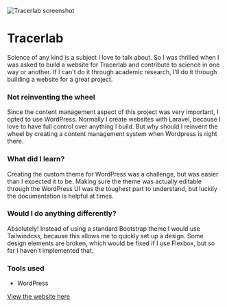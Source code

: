 ![Tracerlab screenshot](/images/work/tracerlab_1920x1080.png "Tracerlab screenshot")

# Tracerlab

Science of any kind is a subject I love to talk about. So I was thrilled when I was asked to build a website for Tracerlab and contribute to science in one way or another. If I can't do it through academic research, I'll do it through building a website for a great project.

### Not reinventing the wheel
Since the content management aspect of this project was very important, I opted to use WordPress. Normally I create websites with Laravel, because I love to have full control over anything I build. But why should I reinvent the wheel by creating a content management system when Wordpress is right there.

### What did I learn?
Creating the custom theme for WordPress was a challenge, but was easier than I expected it to be. Making sure the theme was actually editable through the WordPress UI was the toughest part to understand, but luckily the documentation is helpful at times.

### Would I do anything differently?
Absolutely! Instead of using a standard Bootstrap theme I would use Tailwindcss, because this allows me to quickly set up a design. Some design elements are broken, which would be fixed if I use Flexbox, but so far I haven't implemented that. 

### Tools used
- WordPress

<a href="http://tracerlab.nl/" class="link link--underline">View the website here</a>
